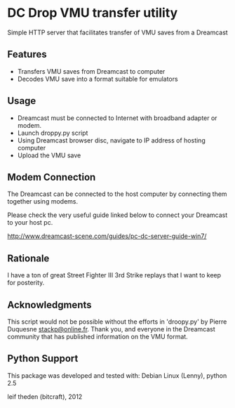 DC Drop VMU transfer utility
============================

Simple HTTP server that facilitates transfer of VMU saves from a Dreamcast


Features
--------

* Transfers VMU saves from Dreamcast to computer
* Decodes VMU save into a format suitable for emulators


Usage
-----

* Dreamcast must be connected to Internet with broadband adapter or modem.
* Launch droppy.py script
* Using Dreamcast browser disc, navigate to IP address of hosting computer
* Upload the VMU save


Modem Connection
----------------

The Dreamcast can be connected to the host computer by connecting them together
using modems.

Please check the very useful guide linked below to connect your Dreamcast to
your host pc.

http://www.dreamcast-scene.com/guides/pc-dc-server-guide-win7/


Rationale
---------

I have a ton of great Street Fighter III 3rd Strike replays that I want to keep
for posterity.


Acknowledgments
---------------

This script would not be possible without the efforts in 'droopy.py' by Pierre
Duquesne <stackp@online.fr>.  Thank you, and everyone in the Dreamcast
community that has published information on the VMU format.


Python Support
--------------

This package was developed and tested with:
Debian Linux (Lenny), python 2.5


leif theden (bitcraft), 2012

